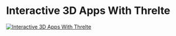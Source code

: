 # Interactive 3D Apps With Threlte

[![Interactive 3D Apps With Threlte](https://img.youtube.com/vi/tfq8OrvORYE/0.jpg)](https://www.youtube.com/watch?v=tfq8OrvORYE)